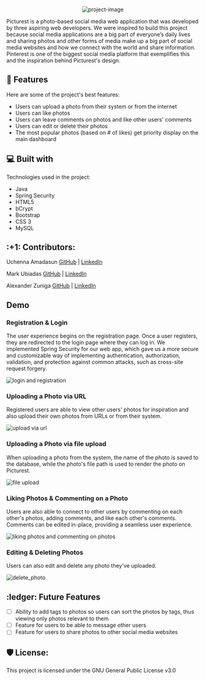 <p align="center"><img src="https://socialify.git.ci/uamadasun/Picturest/image?description=1&amp;descriptionEditable=A%20community%20where%20you%20can%20share%20your%20world!&amp;font=KoHo&amp;forks=1&amp;issues=1&amp;name=1&amp;pattern=Plus&amp;pulls=1&amp;stargazers=1&amp;theme=Light" alt="project-image"></p>

<p id="description">Picturest is a photo-based social media web application that was developed by three aspiring web developers. We were inspired to build this project because social media applications are a big part of everyone’s daily lives and sharing photos and other forms of media make up a big part of social media websites and how we connect with the world and share information. Pinterest is one of the biggest social media platform that exemplifies this and the inspiration behind Picturest's design.</p>

<h2>🧐 Features</h2>

Here are some of the project's best features:

*   Users can upload a photo from their system or from the internet
*   Users can like photos
*   Users can leave comments on photos and like other users' comments
*   Users can edit or delete their photos
*   The most popular photos (based on # of likes) get priority display on the main dashboard

  
<h2>💻 Built with</h2>

Technologies used in the project:

*   Java
*   Spring Security
*   HTML5
*   bCrypt
*   Bootstrap
*   CSS 3
*   MySQL

<h2>:+1: Contributors: </h2>
<p>Uchenna Amadasun <a href="https://github.com/uamadasun"> GitHub</a> | <a href="https://www.linkedin.com/in/uchenna-amadasun/"> LinkedIn</a></p>
<p>Mark Ubiadas <a href="https://github.com/markubiadas"> GitHub</a> | <a href="https://www.linkedin.com/in/mark-ubiadas/"> LinkedIn</a></p>
<p>Alexander Zuniga <a href="https://github.com/Rthe3rd"> GitHub</a> | <a href="https://www.linkedin.com/in/alexander-zuniga-a7317534/"> LinkedIn</a></p> </p>



<h2>Demo</h2>

<h3>Registration & Login</h3>
<p>The user experience begins on the registration page. Once a user registers, they are redirected to the login page where they can log in. We implemented Spring Security for our web app, which gave us a more secure and  customizable way of implementing authentication, authorization, validation, and protection against common attacks, such as cross-site request forgery.</p>
<img src="https://media.giphy.com/media/djZOrfwuqHf1lzNWJI/giphy.gif" alt="login and registration"/>


<h3>Uploading a Photo via URL</h3>
<p>Registered users are able to view other users' photos for inspiration and also upload their own photos from URLs or from their system.</p>
<img src="https://media.giphy.com/media/2vtrOlfV9IImcYnowe/giphy.gif" alt="upload via url"/>

<h3>Uploading a Photo via file upload</h3>
<p>When uploading a photo from the system, the name of the photo is saved to the database, while the photo's file path is used to render the photo on Picturest.</p>
<img src="https://media.giphy.com/media/AT42jYLjS73F5vkvLG/giphy.gif" alt="file upload"/>

<h3>Liking Photos & Commenting on a Photo</h3>
<p>Users are also able to connect to other users by commenting on each other's photos, adding comments, and like each other's comments. Comments can be edited in-place, providing a seamless user experience.</p>
<img src="https://media.giphy.com/media/r6n1HmzkEqEIkTFy81/giphy.gif" alt="liking photos and commenting on photos"/>


<h3>Editing & Deleting Photos</h3>
<p> Users can also edit and delete any photo they've uploaded. </p>
<img src="https://media.giphy.com/media/hHktFZAlrR3SJom8Uv/giphy.gif" alt="delete_photo"/>

<h2>:ledger: Future Features</h2>

- [ ] Ability to add tags to photos so users can sort the photos by tags, thus viewing only photos relevant to them
- [ ] Feature for users to be able to message other users
- [ ] Feature for users to share photos to other social media websites

<h2>🛡️ License:</h2>
This project is licensed under the GNU General Public License v3.0
 
